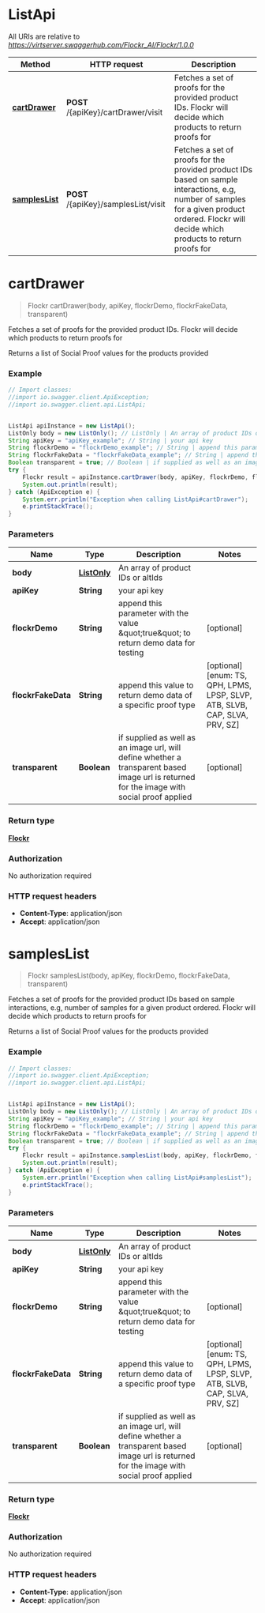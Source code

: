 # ListApi

All URIs are relative to *https://virtserver.swaggerhub.com/Flockr_AI/Flockr/1.0.0*

Method | HTTP request | Description
------------- | ------------- | -------------
[**cartDrawer**](ListApi.md#cartDrawer) | **POST** /{apiKey}/cartDrawer/visit | Fetches a set of proofs for the provided product IDs. Flockr will decide which products to return proofs for
[**samplesList**](ListApi.md#samplesList) | **POST** /{apiKey}/samplesList/visit | Fetches a set of proofs for the provided product IDs based on sample interactions, e.g, number of samples for a given product ordered. Flockr will decide which products to return proofs for

<a name="cartDrawer"></a>
# **cartDrawer**
> Flockr cartDrawer(body, apiKey, flockrDemo, flockrFakeData, transparent)

Fetches a set of proofs for the provided product IDs. Flockr will decide which products to return proofs for

Returns a list of Social Proof values for the products provided 

### Example
```java
// Import classes:
//import io.swagger.client.ApiException;
//import io.swagger.client.api.ListApi;


ListApi apiInstance = new ListApi();
ListOnly body = new ListOnly(); // ListOnly | An array of product IDs or altIds
String apiKey = "apiKey_example"; // String | your api key
String flockrDemo = "flockrDemo_example"; // String | append this parameter with the value \"true\" to return demo data for testing
String flockrFakeData = "flockrFakeData_example"; // String | append this value to return demo data of a specific proof type
Boolean transparent = true; // Boolean | if supplied as well as an image url, will define whether a transparent based image url is returned for the image with social proof applied
try {
    Flockr result = apiInstance.cartDrawer(body, apiKey, flockrDemo, flockrFakeData, transparent);
    System.out.println(result);
} catch (ApiException e) {
    System.err.println("Exception when calling ListApi#cartDrawer");
    e.printStackTrace();
}
```

### Parameters

Name | Type | Description  | Notes
------------- | ------------- | ------------- | -------------
 **body** | [**ListOnly**](ListOnly.md)| An array of product IDs or altIds |
 **apiKey** | **String**| your api key |
 **flockrDemo** | **String**| append this parameter with the value \&quot;true\&quot; to return demo data for testing | [optional]
 **flockrFakeData** | **String**| append this value to return demo data of a specific proof type | [optional] [enum: TS, QPH, LPMS, LPSP, SLVP, ATB, SLVB, CAP, SLVA, PRV, SZ]
 **transparent** | **Boolean**| if supplied as well as an image url, will define whether a transparent based image url is returned for the image with social proof applied | [optional]

### Return type

[**Flockr**](Flockr.md)

### Authorization

No authorization required

### HTTP request headers

 - **Content-Type**: application/json
 - **Accept**: application/json

<a name="samplesList"></a>
# **samplesList**
> Flockr samplesList(body, apiKey, flockrDemo, flockrFakeData, transparent)

Fetches a set of proofs for the provided product IDs based on sample interactions, e.g, number of samples for a given product ordered. Flockr will decide which products to return proofs for

Returns a list of Social Proof values for the products provided 

### Example
```java
// Import classes:
//import io.swagger.client.ApiException;
//import io.swagger.client.api.ListApi;


ListApi apiInstance = new ListApi();
ListOnly body = new ListOnly(); // ListOnly | An array of product IDs or altIds
String apiKey = "apiKey_example"; // String | your api key
String flockrDemo = "flockrDemo_example"; // String | append this parameter with the value \"true\" to return demo data for testing
String flockrFakeData = "flockrFakeData_example"; // String | append this value to return demo data of a specific proof type
Boolean transparent = true; // Boolean | if supplied as well as an image url, will define whether a transparent based image url is returned for the image with social proof applied
try {
    Flockr result = apiInstance.samplesList(body, apiKey, flockrDemo, flockrFakeData, transparent);
    System.out.println(result);
} catch (ApiException e) {
    System.err.println("Exception when calling ListApi#samplesList");
    e.printStackTrace();
}
```

### Parameters

Name | Type | Description  | Notes
------------- | ------------- | ------------- | -------------
 **body** | [**ListOnly**](ListOnly.md)| An array of product IDs or altIds |
 **apiKey** | **String**| your api key |
 **flockrDemo** | **String**| append this parameter with the value \&quot;true\&quot; to return demo data for testing | [optional]
 **flockrFakeData** | **String**| append this value to return demo data of a specific proof type | [optional] [enum: TS, QPH, LPMS, LPSP, SLVP, ATB, SLVB, CAP, SLVA, PRV, SZ]
 **transparent** | **Boolean**| if supplied as well as an image url, will define whether a transparent based image url is returned for the image with social proof applied | [optional]

### Return type

[**Flockr**](Flockr.md)

### Authorization

No authorization required

### HTTP request headers

 - **Content-Type**: application/json
 - **Accept**: application/json

